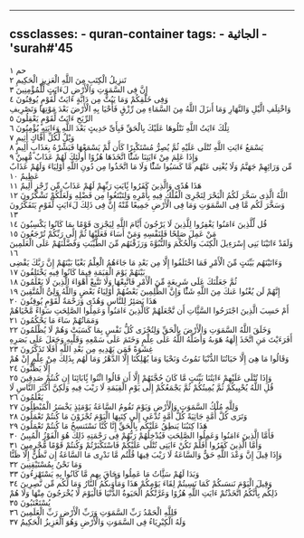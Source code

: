 
---
cssclasses:
    - quran-container
tags:
    - الجاثية
    - 'surah#'45
---

حم  ١<br>
تَنزِيلُ الْكِتَبِ مِنَ اللَّهِ الْعَزِيزِ الْحَكِيمِ  ٢<br>
إِنَّ فِى السَّمَوَتِ وَالْأَرْضِ لَءَايَتٍ لِّلْمُؤْمِنِينَ  ٣<br>
وَفِى خَلْقِكُمْ وَمَا يَبُثُّ مِن دَابَّةٍ ءَايَتٌ لِّقَوْمٍ يُوقِنُونَ  ٤<br>
وَاخْتِلَفِ الَّيْلِ وَالنَّهَارِ وَمَا أَنزَلَ اللَّهُ مِنَ السَّمَاءِ مِن رِّزْقٍ فَأَحْيَا بِهِ الْأَرْضَ بَعْدَ مَوْتِهَا وَتَصْرِيفِ الرِّيَحِ ءَايَتٌ لِّقَوْمٍ يَعْقِلُونَ  ٥<br>
تِلْكَ ءَايَتُ اللَّهِ نَتْلُوهَا عَلَيْكَ بِالْحَقِّ فَبِأَىِّ حَدِيثٍ بَعْدَ اللَّهِ وَءَايَتِهِ يُؤْمِنُونَ  ٦<br>
وَيْلٌ لِّكُلِّ أَفَّاكٍ أَثِيمٍ  ٧<br>
يَسْمَعُ ءَايَتِ اللَّهِ تُتْلَى عَلَيْهِ ثُمَّ يُصِرُّ مُسْتَكْبِرًا كَأَن لَّمْ يَسْمَعْهَا فَبَشِّرْهُ بِعَذَابٍ أَلِيمٍ  ٨<br>
وَإِذَا عَلِمَ مِنْ ءَايَتِنَا شَئًْا اتَّخَذَهَا هُزُوًا أُولَئِكَ لَهُمْ عَذَابٌ مُّهِينٌ  ٩<br>
مِّن وَرَائِهِمْ جَهَنَّمُ وَلَا يُغْنِى عَنْهُم مَّا كَسَبُوا شَئًْا وَلَا مَا اتَّخَذُوا مِن دُونِ اللَّهِ أَوْلِيَاءَ وَلَهُمْ عَذَابٌ عَظِيمٌ  ١۰<br>
هَذَا هُدًى وَالَّذِينَ كَفَرُوا بَِٔايَتِ رَبِّهِمْ لَهُمْ عَذَابٌ مِّن رِّجْزٍ أَلِيمٌ  ١١<br>
اللَّهُ الَّذِى سَخَّرَ لَكُمُ الْبَحْرَ لِتَجْرِىَ الْفُلْكُ فِيهِ بِأَمْرِهِ وَلِتَبْتَغُوا مِن فَضْلِهِ وَلَعَلَّكُمْ تَشْكُرُونَ  ١٢<br>
وَسَخَّرَ لَكُم مَّا فِى السَّمَوَتِ وَمَا فِى الْأَرْضِ جَمِيعًا مِّنْهُ إِنَّ فِى ذَلِكَ لَءَايَتٍ لِّقَوْمٍ يَتَفَكَّرُونَ  ١٣<br>
قُل لِّلَّذِينَ ءَامَنُوا يَغْفِرُوا لِلَّذِينَ لَا يَرْجُونَ أَيَّامَ اللَّهِ لِيَجْزِىَ قَوْمًا بِمَا كَانُوا يَكْسِبُونَ  ١٤<br>
مَنْ عَمِلَ صَلِحًا فَلِنَفْسِهِ وَمَنْ أَسَاءَ فَعَلَيْهَا ثُمَّ إِلَى رَبِّكُمْ تُرْجَعُونَ  ١٥<br>
وَلَقَدْ ءَاتَيْنَا بَنِى إِسْرَءِيلَ الْكِتَبَ وَالْحُكْمَ وَالنُّبُوَّةَ وَرَزَقْنَهُم مِّنَ الطَّيِّبَتِ وَفَضَّلْنَهُمْ عَلَى الْعَلَمِينَ  ١٦<br>
وَءَاتَيْنَهُم بَيِّنَتٍ مِّنَ الْأَمْرِ فَمَا اخْتَلَفُوا إِلَّا مِن بَعْدِ مَا جَاءَهُمُ الْعِلْمُ بَغْيًا بَيْنَهُمْ إِنَّ رَبَّكَ يَقْضِى بَيْنَهُمْ يَوْمَ الْقِيَمَةِ فِيمَا كَانُوا فِيهِ يَخْتَلِفُونَ  ١٧<br>
ثُمَّ جَعَلْنَكَ عَلَى شَرِيعَةٍ مِّنَ الْأَمْرِ فَاتَّبِعْهَا وَلَا تَتَّبِعْ أَهْوَاءَ الَّذِينَ لَا يَعْلَمُونَ  ١٨<br>
إِنَّهُمْ لَن يُغْنُوا عَنكَ مِنَ اللَّهِ شَئًْا وَإِنَّ الظَّلِمِينَ بَعْضُهُمْ أَوْلِيَاءُ بَعْضٍ وَاللَّهُ وَلِىُّ الْمُتَّقِينَ  ١٩<br>
هَذَا بَصَئِرُ لِلنَّاسِ وَهُدًى وَرَحْمَةٌ لِّقَوْمٍ يُوقِنُونَ  ٢۰<br>
أَمْ حَسِبَ الَّذِينَ اجْتَرَحُوا السَّئَِّاتِ أَن نَّجْعَلَهُمْ كَالَّذِينَ ءَامَنُوا وَعَمِلُوا الصَّلِحَتِ سَوَاءً مَّحْيَاهُمْ وَمَمَاتُهُمْ سَاءَ مَا يَحْكُمُونَ  ٢١<br>
وَخَلَقَ اللَّهُ السَّمَوَتِ وَالْأَرْضَ بِالْحَقِّ وَلِتُجْزَى كُلُّ نَفْسٍ بِمَا كَسَبَتْ وَهُمْ لَا يُظْلَمُونَ  ٢٢<br>
أَفَرَءَيْتَ مَنِ اتَّخَذَ إِلَهَهُ هَوَىهُ وَأَضَلَّهُ اللَّهُ عَلَى عِلْمٍ وَخَتَمَ عَلَى سَمْعِهِ وَقَلْبِهِ وَجَعَلَ عَلَى بَصَرِهِ غِشَوَةً فَمَن يَهْدِيهِ مِن بَعْدِ اللَّهِ أَفَلَا تَذَكَّرُونَ  ٢٣<br>
وَقَالُوا مَا هِىَ إِلَّا حَيَاتُنَا الدُّنْيَا نَمُوتُ وَنَحْيَا وَمَا يُهْلِكُنَا إِلَّا الدَّهْرُ وَمَا لَهُم بِذَلِكَ مِنْ عِلْمٍ إِنْ هُمْ إِلَّا يَظُنُّونَ  ٢٤<br>
وَإِذَا تُتْلَى عَلَيْهِمْ ءَايَتُنَا بَيِّنَتٍ مَّا كَانَ حُجَّتَهُمْ إِلَّا أَن قَالُوا ائْتُوا بَِٔابَائِنَا إِن كُنتُمْ صَدِقِينَ  ٢٥<br>
قُلِ اللَّهُ يُحْيِيكُمْ ثُمَّ يُمِيتُكُمْ ثُمَّ يَجْمَعُكُمْ إِلَى يَوْمِ الْقِيَمَةِ لَا رَيْبَ فِيهِ وَلَكِنَّ أَكْثَرَ النَّاسِ لَا يَعْلَمُونَ  ٢٦<br>
وَلِلَّهِ مُلْكُ السَّمَوَتِ وَالْأَرْضِ وَيَوْمَ تَقُومُ السَّاعَةُ يَوْمَئِذٍ يَخْسَرُ الْمُبْطِلُونَ  ٢٧<br>
وَتَرَى كُلَّ أُمَّةٍ جَاثِيَةً كُلُّ أُمَّةٍ تُدْعَى إِلَى كِتَبِهَا الْيَوْمَ تُجْزَوْنَ مَا كُنتُمْ تَعْمَلُونَ  ٢٨<br>
هَذَا كِتَبُنَا يَنطِقُ عَلَيْكُم بِالْحَقِّ إِنَّا كُنَّا نَسْتَنسِخُ مَا كُنتُمْ تَعْمَلُونَ  ٢٩<br>
فَأَمَّا الَّذِينَ ءَامَنُوا وَعَمِلُوا الصَّلِحَتِ فَيُدْخِلُهُمْ رَبُّهُمْ فِى رَحْمَتِهِ ذَلِكَ هُوَ الْفَوْزُ الْمُبِينُ  ٣۰<br>
وَأَمَّا الَّذِينَ كَفَرُوا أَفَلَمْ تَكُنْ ءَايَتِى تُتْلَى عَلَيْكُمْ فَاسْتَكْبَرْتُمْ وَكُنتُمْ قَوْمًا مُّجْرِمِينَ  ٣١<br>
وَإِذَا قِيلَ إِنَّ وَعْدَ اللَّهِ حَقٌّ وَالسَّاعَةُ لَا رَيْبَ فِيهَا قُلْتُم مَّا نَدْرِى مَا السَّاعَةُ إِن نَّظُنُّ إِلَّا ظَنًّا وَمَا نَحْنُ بِمُسْتَيْقِنِينَ  ٣٢<br>
وَبَدَا لَهُمْ سَئَِّاتُ مَا عَمِلُوا وَحَاقَ بِهِم مَّا كَانُوا بِهِ يَسْتَهْزِءُونَ  ٣٣<br>
وَقِيلَ الْيَوْمَ نَنسَىكُمْ كَمَا نَسِيتُمْ لِقَاءَ يَوْمِكُمْ هَذَا وَمَأْوَىكُمُ النَّارُ وَمَا لَكُم مِّن نَّصِرِينَ  ٣٤<br>
ذَلِكُم بِأَنَّكُمُ اتَّخَذْتُمْ ءَايَتِ اللَّهِ هُزُوًا وَغَرَّتْكُمُ الْحَيَوةُ الدُّنْيَا فَالْيَوْمَ لَا يُخْرَجُونَ مِنْهَا وَلَا هُمْ يُسْتَعْتَبُونَ  ٣٥<br>
فَلِلَّهِ الْحَمْدُ رَبِّ السَّمَوَتِ وَرَبِّ الْأَرْضِ رَبِّ الْعَلَمِينَ  ٣٦<br>
وَلَهُ الْكِبْرِيَاءُ فِى السَّمَوَتِ وَالْأَرْضِ وَهُوَ الْعَزِيزُ الْحَكِيمُ  ٣٧<br>
